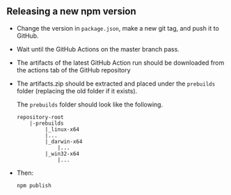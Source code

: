 ## Releasing a new npm version

- Change the version in `package.json`, make a new git tag, and push it to GitHub.
- Wait until the GitHub Actions on the master branch pass.
- The artifacts of the latest GitHub Action run should be downloaded from the actions tab of the GitHub repository
- The artifacts.zip should be extracted and placed under the `prebuilds` folder (replacing the old folder if it exists).

	The `prebuilds` folder should look like the following.
	```
	repository-root
		|-prebuilds
			 |_linux-x64
	  		 |...
			 |_darwin-x64
				 |...
			 |_win32-x64
				 |...
	```

- Then:
	```
	npm publish
	```
